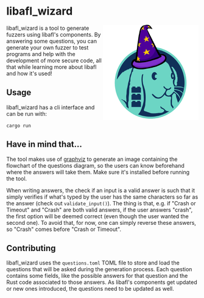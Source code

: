 # libafl_wizard

<img align="right" src="./icons/libafl_wizard.png" alt="libafl_wizard logo" width="250" heigh="250">

libafl_wizard is a tool to generate fuzzers using libafl's components. By answering some questions, you can generate your own fuzzer to test programs and help with the development of more secure code, all that while learning more about libafl and how it's used!

## Usage

libafl_wizard has a cli interface and can be run with:

```
cargo run
```

## Have in mind that...

The tool makes use of [graphviz](https://graphviz.org/download/) to generate an image containing the flowchart of the questions diagram, so the users can know beforehand where the answers will take them. Make sure it's installed before running the tool.

When writing answers, the check if an input is a valid answer is such that it simply verifies if what's typed by the user has the same characters so far as the answer (check out `validate_input()`). The thing is that, e.g. if "Crash or Timeout" and "Crash" are both valid answers, if the user answers "crash", the first option will be deemed correct (even though the user wanted the second one). To avoid that, for now, one can simply reverse these answers, so "Crash" comes before "Crash or Timeout".

## Contributing

libafl_wizard uses the `questions.toml` TOML file to store and load the questions that will be asked during the generation process. Each question contains some fields, like the possible answers for that question and the Rust code associated to those answers. As libafl's components get updated or new ones introduced, the questions need to be updated as well.
